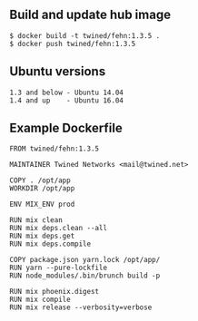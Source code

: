 ## Build and update hub image

```
$ docker build -t twined/fehn:1.3.5 .
$ docker push twined/fehn:1.3.5
```

## Ubuntu versions

```
1.3 and below - Ubuntu 14.04
1.4 and up    - Ubuntu 16.04
```

## Example Dockerfile

```
FROM twined/fehn:1.3.5

MAINTAINER Twined Networks <mail@twined.net>

COPY . /opt/app
WORKDIR /opt/app

ENV MIX_ENV prod

RUN mix clean
RUN mix deps.clean --all
RUN mix deps.get
RUN mix deps.compile

COPY package.json yarn.lock /opt/app/
RUN yarn --pure-lockfile
RUN node_modules/.bin/brunch build -p

RUN mix phoenix.digest
RUN mix compile
RUN mix release --verbosity=verbose
```

